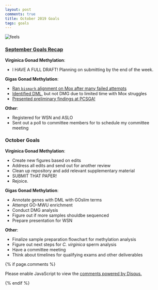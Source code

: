 ```yaml
---
layout: post
comments: true
title: October 2019 Goals
tags: goals
---
```


![feels](https://user-images.githubusercontent.com/22335838/66003984-6d192780-e45c-11e9-8e48-e425da54f8c7.jpg)

### [September Goals Recap](https://yaaminiv.github.io/September-2019-Goals/)

**Virginica Gonad Methylation**:

- I HAVE A FULL DRAFT! Planning on submitting by the end of the week.

**Gigas Gonad Methylation**:

- [Ran `bismark` alignment on Mox after many failed attempts](https://yaaminiv.github.io/WGBS-Analysis-Part5/)
- [Identified DML](https://yaaminiv.github.io/WGBS-Analysis-Part4/), but not DMG due to limited time with Mox struggles
- [Presented preliminary findings at PCSGA!](https://doi.org/10.6084/m9.figshare.9897719.v1)

**Other**:

- Registered for WSN and ASLO
- Sent out a poll to committee members for to schedule my committee meeting

### October Goals

**Virginica Gonad Methylation**:

- Create new figures based on edits
- Address all edits and send out for another review
- Clean up repository and add relevant supplementary material
- SUBMIT THAT PAPER!
- Rejoice.

**Gigas Gonad Methylation**:

- Annotate genes with DML with GOslim terms
- Attempt GO-MWU enrichment
- Conduct DMG analysis
- Figure out if more samples shouldbe sequenced
- Prepare presentation for WSN

**Other**:
- Finalize sample preparation flowchart for methylation analysis
- Figure out next steps for *C. virginica* sperm analysis
- Have a committee meeting
- Think about timelines for qualifying exams and other deliverables

{% if page.comments %}

<div id="disqus_thread"></div>
<script>

/**
*  RECOMMENDED CONFIGURATION VARIABLES: EDIT AND UNCOMMENT THE SECTION BELOW TO INSERT DYNAMIC VALUES FROM YOUR PLATFORM OR CMS.
*  LEARN WHY DEFINING THESE VARIABLES IS IMPORTANT: https://disqus.com/admin/universalcode/#configuration-variables*/
/*
var disqus_config = function () {
this.page.url = PAGE_URL;  // Replace PAGE_URL with your page's canonical URL variable
this.page.identifier = PAGE_IDENTIFIER; // Replace PAGE_IDENTIFIER with your page's unique identifier variable
};
*/
(function() { // DON'T EDIT BELOW THIS LINE
var d = document, s = d.createElement('script');
s.src = 'https://the-responsible-grad-student.disqus.com/embed.js';
s.setAttribute('data-timestamp', +new Date());
(d.head || d.body).appendChild(s);
})();
</script>
<noscript>Please enable JavaScript to view the <a href="https://disqus.com/?ref_noscript">comments powered by Disqus.</a></noscript>

{% endif %}

<script id="dsq-count-scr" src="//the-responsible-grad-student.disqus.com/count.js" async></script>
